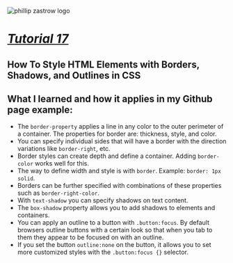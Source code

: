 ![phillip zastrow logo](https://pbs.twimg.com/profile_images/1452633114044403715/d3liT5vd_400x400.jpg)
# [*Tutorial 17*](https://www.digitalocean.com/community/tutorials/how-to-style-html-elements-with-borders-shadows-and-outlines-in-css) 
## How To Style HTML Elements with Borders, Shadows, and Outlines in CSS

## What I learned and how it applies in my Github page example:
- The `border-property` applies a line in any color to the outer perimeter of a container. The properties for border are: thickness, style, and color. 
- You can specify individual sides that will have a border with the direction variations like `border-right`, etc.
- Border styles can create depth and define a container. Adding `border-color` works well for this.
- The way to define width and style is with `border`. Example: `border: 1px solid`.
- Borders can be further specified with combinations of these properties such as `border-right-color`.
- With `text-shadow` you can specify shadows on text content.
- The `box-shadow` property allows you to add shadows to elements and containers.
- You can apply an outline to a button with `.button:focus`. By default browsers outline buttons with a certain look so that when you tab to them they appear to be focused on with an outline.
- If you set the button `outline:none` on the button, it allows you to set more customized styles with the `.button:focus {}` selector.
